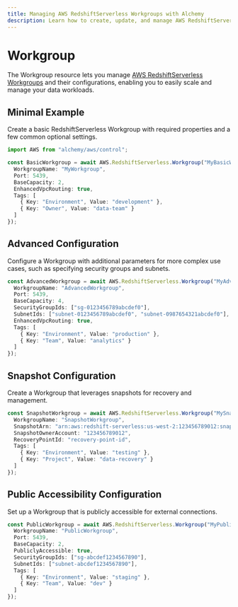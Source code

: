 ```yaml
---
title: Managing AWS RedshiftServerless Workgroups with Alchemy
description: Learn how to create, update, and manage AWS RedshiftServerless Workgroups using Alchemy Cloud Control.
---
```


# Workgroup

The Workgroup resource lets you manage [AWS RedshiftServerless Workgroups](https://docs.aws.amazon.com/redshiftserverless/latest/userguide/) and their configurations, enabling you to easily scale and manage your data workloads.

## Minimal Example

Create a basic RedshiftServerless Workgroup with required properties and a few common optional settings.

```ts
import AWS from "alchemy/aws/control";

const BasicWorkgroup = await AWS.RedshiftServerless.Workgroup("MyBasicWorkgroup", {
  WorkgroupName: "MyWorkgroup",
  Port: 5439,
  BaseCapacity: 2,
  EnhancedVpcRouting: true,
  Tags: [
    { Key: "Environment", Value: "development" },
    { Key: "Owner", Value: "data-team" }
  ]
});
```

## Advanced Configuration

Configure a Workgroup with additional parameters for more complex use cases, such as specifying security groups and subnets.

```ts
const AdvancedWorkgroup = await AWS.RedshiftServerless.Workgroup("MyAdvancedWorkgroup", {
  WorkgroupName: "AdvancedWorkgroup",
  Port: 5439,
  BaseCapacity: 4,
  SecurityGroupIds: ["sg-0123456789abcdef0"],
  SubnetIds: ["subnet-0123456789abcdef0", "subnet-0987654321abcdef0"],
  EnhancedVpcRouting: true,
  Tags: [
    { Key: "Environment", Value: "production" },
    { Key: "Team", Value: "analytics" }
  ]
});
```

## Snapshot Configuration

Create a Workgroup that leverages snapshots for recovery and management.

```ts
const SnapshotWorkgroup = await AWS.RedshiftServerless.Workgroup("MySnapshotWorkgroup", {
  WorkgroupName: "SnapshotWorkgroup",
  SnapshotArn: "arn:aws:redshift-serverless:us-west-2:123456789012:snapshot:snapshot-name",
  SnapshotOwnerAccount: "123456789012",
  RecoveryPointId: "recovery-point-id",
  Tags: [
    { Key: "Environment", Value: "testing" },
    { Key: "Project", Value: "data-recovery" }
  ]
});
```

## Public Accessibility Configuration

Set up a Workgroup that is publicly accessible for external connections.

```ts
const PublicWorkgroup = await AWS.RedshiftServerless.Workgroup("MyPublicWorkgroup", {
  WorkgroupName: "PublicWorkgroup",
  Port: 5439,
  BaseCapacity: 2,
  PubliclyAccessible: true,
  SecurityGroupIds: ["sg-abcdef1234567890"],
  SubnetIds: ["subnet-abcdef1234567890"],
  Tags: [
    { Key: "Environment", Value: "staging" },
    { Key: "Team", Value: "dev" }
  ]
});
```